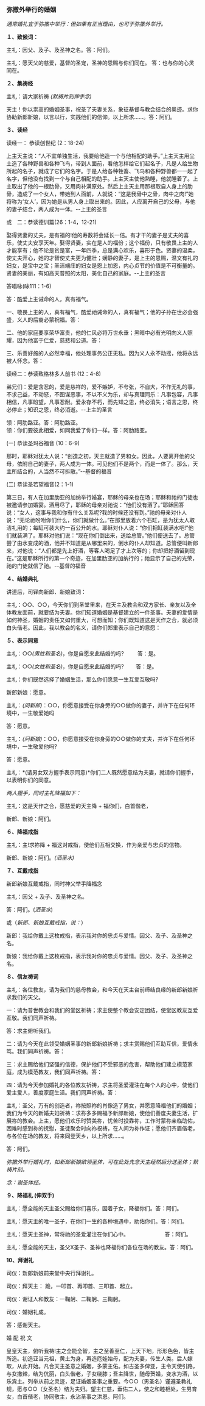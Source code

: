 ### **弥撒外举行的婚姻**

*通常婚礼宜于弥撒中举行：但如果有正当理由，也可于弥撒外举行。*

**１、致候词：**

主礼：因父、及子、及圣神之名。答：阿们。

主礼：愿天父的慈爱，基督的圣宠，圣神的恩赐与你们同在。 答：也与你的心灵同在。

**２、集祷经**

主礼：请大家祈祷 *(默祷片刻伸手念)*

天主！你以祟高的婚姻圣事，祝圣了夫妻关系，象征基督与教会结合的奥迹。求你协助新郎新娘，以言以行，实践他们的信仰。以上所求……。答：阿们。

**３、读经**

读经一： 恭读创世纪 (2：18-24)

上主天主说：“人不宜单独生活，我要给他造一个与他相配的助手。”上主天主用尘土造了各种野兽和各种飞鸟，带到人面前，看他怎样给它们起名子，凡是人给生物所起的名子，就成了它们的名字。于是人给各种牲畜、飞鸟和各种野兽都一一起了名字，但他没有找到一个与自己相配的助手。上主天主使他熟睡，他就睡着了。上主取出了他的一根肋骨，又用肉补满原处。然后上主天主用那根取自人身上的肋骨，造成了一个女人，带她到人面前，人就说：“这是我骨中之骨，肉中之肉!”她将称为‘女人’，因为她是从男人身上取出来的。因此，人应离开自己的父母，与他的妻子结合，两人成为一体。--上主的圣言

或　二：恭读德训篇(26：1-4，12-21)

娶得贤妻的丈夫，是有福的!他的寿数将会延长一倍。有才干的妻子是丈夫的喜乐，使丈夫安享天年。娶得贤妻，实在是人的福份；这个福份，只有敬畏上主的人才能享有；他不论是贫是富，一年四季，总是满心欢乐，喜形于色。贤妻的温柔，使丈夫开心，她的才智使丈夫更为健壮；娴静的妻子，是上主的恩赐，温文有礼的妇女，是宝中之宝；圣洁端庄的妇女是恩上加恩，内心贞节的价值是不可衡量的。贤妻的美丽，有如高天普照的太阳，美化自己的家庭。--上主的圣言

答唱咏(咏111：1-6)

答：酷爱上主诫命的人，真有福气。

一、敬畏上主的人，真有福气，酷爱祂诫命的人，真有福气；他的子孙在世必会强盛，义人的后裔必蒙祝福。答：

二、他的家庭要享荣华富贵，他的仁风必将万世永垂；黑暗中必有光明向义人照耀，因为他富于仁爱，慈悲和公道。答：

三、乐善好施的人必然幸福，他处理事务公正无私。因为义人永不动摇，他将永远被人怀念。答：

读经二：恭读致格林多人前书 (12：4-8)

弟兄们：爱是含忍的，爱是慈祥的，爱不嫉妒，不夸张，不自大，不作无礼的事，不求己益，不动怒，不图谋恶事，不以不义为乐，却与真理同乐：凡事包容，凡事相信，凡事盼望，凡事忍耐。爱永存不朽，而先知之恩，终必消失；语言之恩，终必停止；知识之恩，终必消逝。--上主的圣言

领：阿肋路亚。答：阿肋路亚。  
领：你们要彼此相爱，如同我爱了你们一样。答：阿肋路亚。

(一) 恭读圣玛谷福音 (10：6-9)

那时，耶稣对犹太人说：“创造之初，天主就造了男和女。因此，人要离开他的父母，依附自己的妻子，两人成为一体。可见他们不是两个，而是一体了。那么，天主所结合的，人当然不可拆散。”--基督的福音

(二) 恭读圣若望福音(2：1-1)

第三日，有人在加里肋亚的加纳举行婚宴，耶稣的母亲也在场；耶稣和祂的门徒也被邀请参加婚宴。酒用尽了，耶稣的母亲对祂说：“他们没有酒了。”耶稣回答说：“女人，这事与我和你有什么关系呢?我的时候还没有到。”祂的母亲对仆人说：“无论祂吩咐你们什么，你们就做什么。”在那里放着六个石缸，是为犹太人取洁礼用的；每缸可装大约一百公升的水。耶稣对仆人说：“你们把缸装满水吧!”他们就装满了。耶稣对他们说：“现在你们倒出来，送给总管。”他们便送去了。总管尝了由水变成的酒，他并不知道是从哪里来的，倒水的仆人却知道。总管便叫新郎来，对他说：“人们都是先上好酒，等客人喝足了才上次等的；你却把好酒留到现在。”这是耶稣所行的第一个奇迹，在加里肋亚的加纳行的；祂显示了自己的光荣，祂的门徒就信了祂。--基督的福音

**４、结婚典礼**

讲道后，司铎向新郎、新娘致词：

主礼：○○、○○，今天你们到圣堂里来，在天主及教会和双方家长、亲友以及全体教友面前，就要结为夫妻。你们知道婚姻是基督建立的一件圣事。夫妻的爱情是如何神圣，婚姻的责任又如何重大，可想而知；你们既知道这是天作之合，就必须白头偕老。因此，我以教会的名义，请你们郑重表示自己的意愿：

**５、表示同意**

主礼：○○*(男姓和圣名)*，你是自愿来此结婚的吗?  　　答：是。

主礼：○○*(女姓和圣名)*，你是自愿来此结婚的吗?        答：是。

主礼：你们既然选择了婚姻生活，那么你们愿意一生互爱互敬吗?

新郎新娘：愿意。

主礼：*(问新郎)*：○○，你愿意接受在你身旁的○○做你的妻子，并许下在任何环境中，一生敬爱她吗

答：愿意。

主礼：*(问新娘)*：○○，你愿意接受在你身旁的○○做你的丈夫，并许下在任何环境中，一生敬爱他吗?

答：愿意。

主礼：*(请男女双方握手表示同意)*你们二人既然愿意结为夫妻，就请你们握手，以表明你们的同意。

*两人握手，同时主礼降福如下：*

主礼：这是天作之合，愿慈爱的天主降 + 福你们，白首偕老，

新郎、新娘：阿们。

**６、降福戒指**

主礼：主!求祢降 + 福这对戒指，使他们互相交换，作为亲爱与忠贞的信物。

新郎、新娘：阿们。*(洒圣水)*

**７、互戴戒指**

新郎新娘互戴戒指，同时神父举手降福念

主礼：因父 + 及子、及圣神之名。

答：阿们。(*洒圣水*)

或（*新郎、新娘互戴戒指，说：*）

新郎：我给你戴上这枚戒指，表示我对你的忠贞与爱情。因父、及子、及圣神之名。

新娘：我给你戴上这枚戒指，表示我对你的忠贞与爱情。因父、及子、及圣神之名。

**８、信友祷词**

主礼：各位教友，请为我们的慈母教会，和今天在天主台前缔结良缘的新郎新娘祈求我们的天父。

一：请为普世教会和我们的堂区祈祷；求主使整个教会安定团结，使堂区教友互爱互敬。我们同声祈祷。

答：求主俯听我们。

二：请为今天在此领受婚姻圣事的新郎新娘祈祷；求主赏赐他们互助互信，爱情永笃。我们同声祈祷。答：

三：求主赐给他们坚强的信德，保护他们不受邪恶的危害，帮助他们建立模范家庭，成为模范教友，我们同声祈祷。答：

四：请为今天参加婚礼的各位教友祈祷，求主将圣爱灌注在每个人的心中，使他们爱主爱人，善度家庭生活。我们同声祈祷。答：

主礼：圣父，万有的创造者，祢按照祢的肖像造了男女，并愿意降福他们的婚姻；我们为今天的新婚夫妇祈祷：求祢多多赐福予新郎新娘，使他们善度夫妻生活，扩展祢的教会。上主，愿他们欢乐时赞美祢，忧苦时投靠祢，工作时蒙祢亲临助佑，困难时感到祢的抚慰，圣徒聚会时向祢祝祷，在人间为祢作证；愿他们齐眉偕老，与各位在场的教友，将来同登天乡，以上所求……。

答：阿们。

*弥撒外举行婚礼时，如新郎新娘欲领圣体，可在此处先念天主经然后分送圣体；默祷片刻。*

*念：谢圣体经。*

**９、降福礼 (伸双手)**

主礼：愿全能的天主圣父赐给你们喜乐，因着子女，降福你们。答：阿们。

主礼：愿天主的唯一圣子，在你们一生的各种境遇中，助佑你们。答：阿们。

主礼：愿天主圣神，常将祂的圣爱灌注在你们心中。                        答：阿们。

主礼：愿全能的天主，圣父X圣子、圣神也降福你们各位在场的教友。答：阿们。

**10、拜谢礼**

司仪：新郎新娘前来堂中央行拜谢礼。

司仪：拜天主： 跪，一叩首、再叩首、三叩首、起立。

司仪：谢证人和教友：一鞠躬、二鞠躬、三鞠躬。

司仪：婚姻礼成。

答：感谢天主。

婚 配 祝 文

皇皇天主，俯听我祷!主之全能全智，主之至善至仁，上天下地，形形色色，皆主所造。初造亚当元祖，黄土为身，再造厄娃始母，配为夫妻，传生人类。后人嫁取，从此开始。凡合天主圣意之婚姻，多蒙主佑。如古圣多俾亚，主令天使引路，与女撒辣，结为伉丽，白头偕老，子女绕膝；吾主降世，随母贺婚，变水为酒，以乐宾主。列举从前之灵迹，足证婚姻圣事之重要。今○○（男圣名）谨遵圣教礼规，愿与○○（女圣名）结为夫妇。望主仁慈，垂佑二人，使之和睦相处，生男育女，白首偕老，协同敬主，永沾圣事之洪恩。阿们。